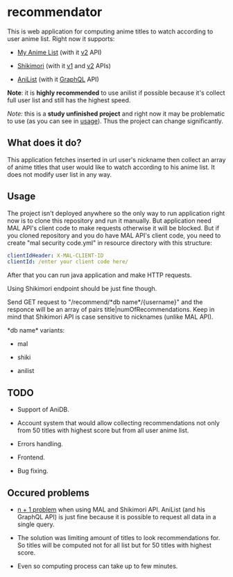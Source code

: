 # recommendator
 
This is web application for computing anime titles to watch according to user anime list. Right now it supports:

- [My Anime List](https://myanimelist.net/) (with it [v2](https://myanimelist.net/apiconfig/references/api/v2) API)

- [Shikimori](https://shikimori.one/) (with it [v1](https://shikimori.one/api/doc/1.0) and [v2](https://shikimori.one/api/doc/2.0) APIs)

- [AniList](https://anilist.co/) (with it [GraphQL](https://github.com/AniList/ApiV2-GraphQL-Docs) API)

**Note**: it is **highly recommended** to use anilist if possible because it's collect full user list and still has the highest speed.

*Note:* this is a **study unfinished project** and right now it may be problematic to use (as you can see in [usage](#usage)). Thus the project can change significantly.

## What does it do?

This application fetches inserted in url user's nickname then collect an array of anime titles that user would like to watch according to his anime list. It does not modify user list in any way.

## Usage

The project isn't deployed anywhere so the only way to run application right now is to clone this repository and run it manually. But application need MAL API's client code to make requests otherwise it will be blocked. But if you cloned repository and you do have MAL API's client code, you need to create "mal security code.yml" in resource directory with this structure:

```yaml
clientIdHeader: X-MAL-CLIENT-ID
clientId: /enter your client code here/
```

After that you can run java application and make HTTP requests.

Using Shikimori endpoint should be just fine though.

Send GET request to "/recommend/\*db name\*/{username}" and the responce will be an array of pairs title|numOfRecommendations. Keep in mind that Shikimori API is case sensitive to nicknames (unlike MAL API).

\*db name\* variants:

- mal

- shiki

- anilist

## TODO

- Support of AniDB.

- Account system that would allow collecting recommendations not only from 50 titles with highest score but from all user anime list.

- Errors handling.

- Frontend.

- Bug fixing.

## Occured problems

- [n + 1 problem](https://restfulapi.net/rest-api-n-1-problem/) when using MAL and Shikimori API. AniList (and his GraphQL API) is just fine because it is possible to request all data in a single query.

- The solution was limiting amount of titles to look recommendations for. So titles will be computed not for all list but for 50 titles with highest score.

- Even so computing process can take up to few minutes.
